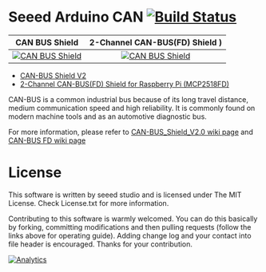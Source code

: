 # Seeed Arduino CAN  [![Build Status](https://travis-ci.com/Seeed-Studio/CAN_BUS_Shield.svg?branch=master)](https://travis-ci.com/Seeed-Studio/CAN_BUS_Shield)


CAN BUS Shield            |  2-Channel CAN-BUS(FD) Shield )
:-------------------------:|:-------------------------:
[![CAN BUS Shield](https://statics3.seeedstudio.com/seeed/file/2017-08/bazaar528529_img_2653a.jpg)](https://www.seeedstudio.com/CAN-BUS-Shield-V2-p-2921.html)  |  [![CAN BUS Shield](https://files.seeedstudio.com/wiki/CANBUS-HAT-for-Raspberry-Pi/103990563%20_Preview-07.png)](https://www.seeedstudio.com/CAN-BUS-FD-HAT-for-Raspberry-Pi-p-4742.html)



- [CAN-BUS Shield V2](https://www.seeedstudio.com/CAN-BUS-Shield-V2-p-2921.html)
- [ 2-Channel CAN-BUS(FD) Shield for Raspberry Pi (MCP2518FD)](https://www.seeedstudio.com/CAN-BUS-FD-HAT-for-Raspberry-Pi-p-4742.html)

CAN-BUS is a common industrial bus because of its long travel distance, medium communication speed and high reliability. It is commonly found on modern machine tools and as an automotive diagnostic bus. 



For more information, please refer to [CAN-BUS_Shield_V2.0 wiki page](http://wiki.seeedstudio.com/CAN-BUS_Shield_V2.0/) and [CAN-BUS FD wiki page](https://wiki.seeedstudio.com/2-Channel-CAN-BUS-FD-Shield-for-Raspberry-Pi/)


# License

This software is written by seeed studio and is licensed under The MIT License. Check License.txt for more information.

Contributing to this software is warmly welcomed. You can do this basically by forking, committing modifications and then pulling requests (follow the links above for operating guide). Adding change log and your contact into file header is encouraged. Thanks for your contribution.

[![Analytics](https://ga-beacon.appspot.com/UA-46589105-3/CAN_BUS_Shield)](https://github.com/igrigorik/ga-beacon)
